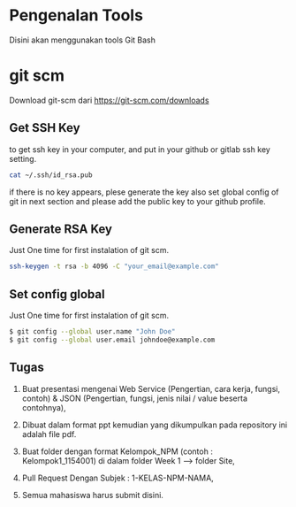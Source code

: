 # Pengenalan Tools
Disini akan menggunakan tools Git Bash

# git scm
Download git-scm dari https://git-scm.com/downloads

## Get SSH Key 
to get ssh key in your computer, and put in your github or gitlab ssh key setting.

```sh
cat ~/.ssh/id_rsa.pub
```
if there is no key appears, plese generate the key also set global config of git in next section and please add the public key to your github profile.

## Generate RSA Key
Just One time for first instalation of git scm.
```sh
ssh-keygen -t rsa -b 4096 -C "your_email@example.com"
```

## Set config global
Just One time for first instalation of git scm.

```sh
$ git config --global user.name "John Doe"
$ git config --global user.email johndoe@example.com
```



## Tugas

1. Buat presentasi mengenai Web Service (Pengertian, cara kerja, fungsi, contoh) & JSON (Pengertian, fungsi, jenis nilai / value beserta contohnya), 

2. Dibuat dalam format ppt kemudian yang dikumpulkan pada repository ini adalah file pdf.

3. Buat folder dengan format Kelompok_NPM (contoh : Kelompok1_1154001) di dalam folder Week 1 --> folder Site,

4. Pull Request Dengan Subjek : 1-KELAS-NPM-NAMA,

5. Semua mahasiswa harus submit disini.
